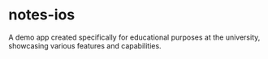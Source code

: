# notes-ios

A demo app created specifically for educational purposes at the university, showcasing various features and capabilities.
